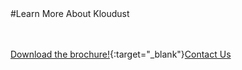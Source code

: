 <div class="product-cta" markdown="1">
#Learn More About Kloudust

<br/><br/>
[Download the brochure!](articles/products/kloudust.md/calltoaction.md/kloudust.en.pdf){:target="_blank"}[Contact Us]({{#makeLink}}./productinquiries.html?article_path=./company/productinquiries.md&menu_path=/{{/makeLink}})
</div>